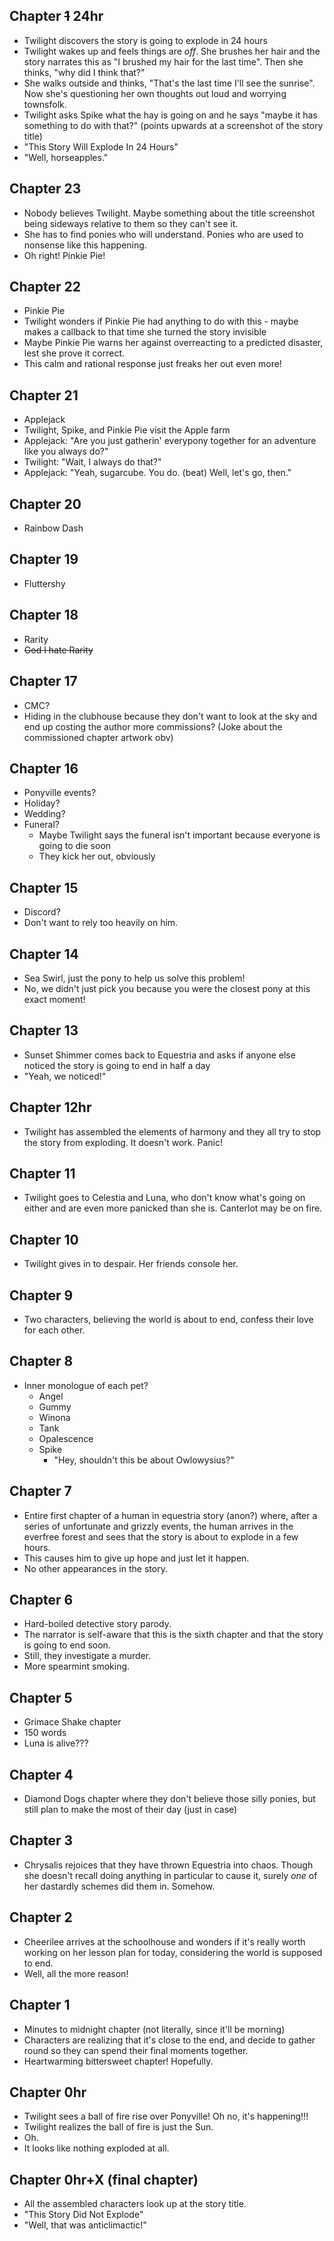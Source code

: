 ## Chapter ~~1~~ 24hr
- Twilight discovers the story is going to explode in 24 hours
- Twilight wakes up and feels things are *off*. She brushes her hair and the story narrates this as "I brushed my hair for the last time". Then she thinks, "why did I think that?"
- She walks outside and thinks, "That's the last time I'll see the sunrise". Now she's questioning her own thoughts out loud and worrying townsfolk.
- Twilight asks Spike what the hay is going on and he says "maybe it has something to do with that?" (points upwards at a screenshot of the story title)
- "This Story Will Explode In 24 Hours"
- "Well, horseapples." 

## Chapter 23
- Nobody believes Twilight. Maybe something about the title screenshot being sideways relative to them so they can't see it.
- She has to find ponies who will understand. Ponies who are used to nonsense like this happening.
- Oh right! Pinkie Pie!

## Chapter 22
- Pinkie Pie
- Twilight wonders if Pinkie Pie had anything to do with this - maybe makes a callback to that time she turned the story invisible
- Maybe Pinkie Pie warns her against overreacting to a predicted disaster, lest she prove it correct.
- This calm and rational response just freaks her out even more!

## Chapter 21
- Applejack
- Twilight, Spike, and Pinkie Pie visit the Apple farm
- Applejack: "Are you just gatherin' everypony together for an adventure like you always do?"
- Twilight: "Wait, I always do that?"
- Applejack: "Yeah, sugarcube. You do. (beat) Well, let's go, then."

## Chapter 20
- Rainbow Dash

## Chapter 19
- Fluttershy

## Chapter 18
- Rarity
- ~~God I hate Rarity~~

## Chapter 17
- CMC?
- Hiding in the clubhouse because they don't want to look at the sky and end up costing the author more commissions? (Joke about the commissioned chapter artwork obv)

## Chapter 16
- Ponyville events?
- Holiday?
- Wedding?
- Funeral?
  - Maybe Twilight says the funeral isn't important because everyone is going to die soon
  - They kick her out, obviously

## Chapter 15
- Discord?
- Don't want to rely too heavily on him.

## Chapter 14
- Sea Swirl, just the pony to help us solve this problem!
- No, we didn't just pick you because you were the closest pony at this exact moment!

## Chapter 13
- Sunset Shimmer comes back to Equestria and asks if anyone else noticed the story is going to end in half a day
- "Yeah, we noticed!"

## Chapter 12hr
- Twilight has assembled the elements of harmony and they all try to stop the story from exploding. It doesn't work. Panic!

## Chapter 11
- Twilight goes to Celestia and Luna, who don't know what's going on either and are even more panicked than she is. Canterlot may be on fire.

## Chapter 10
- Twilight gives in to despair. Her friends console her.

## Chapter 9
- Two characters, believing the world is about to end, confess their love for each other.

## Chapter 8
- Inner monologue of each pet?
  - Angel
  - Gummy
  - Winona
  - Tank
  - Opalescence
  - Spike
    - "Hey, shouldn't this be about Owlowysius?"

## Chapter 7
- Entire first chapter of a human in equestria story (anon?) where, after a series of unfortunate and grizzly events, the human arrives in the everfree forest and sees that the story is about to explode in a few hours.
- This causes him to give up hope and just let it happen.
- No other appearances in the story.

## Chapter 6
- Hard-boiled detective story parody.
- The narrator is self-aware that this is the sixth chapter and that the story is going to end soon.
- Still, they investigate a murder. 
- More spearmint smoking.

## Chapter 5
- Grimace Shake chapter
- 150 words
- Luna is alive???

## Chapter 4
- Diamond Dogs chapter where they don't believe those silly ponies, but still plan to make the most of their day (just in case)

## Chapter 3
- Chrysalis rejoices that they have thrown Equestria into chaos. Though she doesn't recall doing anything in particular to cause it, surely *one* of her dastardly schemes did them in. Somehow.

## Chapter 2
- Cheerilee arrives at the schoolhouse and wonders if it's really worth working on her lesson plan for today, considering the world is supposed to end.
- Well, all the more reason!

## Chapter 1
- Minutes to midnight chapter (not literally, since it'll be morning)
- Characters are realizing that it's close to the end, and decide to gather round so they can spend their final moments together.
- Heartwarming bittersweet chapter! Hopefully.

## Chapter 0hr
- Twilight sees a ball of fire rise over Ponyville! Oh no, it's happening!!!
- Twilight realizes the ball of fire is just the Sun.
- Oh.
- It looks like nothing exploded at all. 

## Chapter 0hr+X (final chapter)
- All the assembled characters look up at the story title.
- "This Story Did Not Explode"
- "Well, that was anticlimactic!"